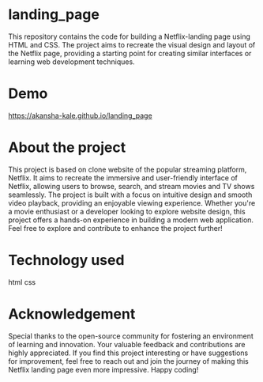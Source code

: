 # landing_page
This repository contains the code for building a Netflix-landing page  using HTML and CSS. The project aims to recreate the visual design and layout of the Netflix page, providing a starting point for creating similar interfaces or learning web development techniques.

# Demo
https://akansha-kale.github.io/landing_page

# About the project
This project is based on clone website of the popular streaming platform, Netflix. It aims to recreate the immersive and user-friendly interface of Netflix, allowing users to browse, search, and stream movies and TV shows seamlessly. The project is built with a focus on intuitive design and smooth video playback, providing an enjoyable viewing experience.
Whether you're a movie enthusiast or a developer looking to explore website design, this project offers a hands-on experience in building a modern web application.
Feel free to explore and contribute to enhance the project further!

# Technology used
html css

# Acknowledgement
Special thanks to the open-source community for fostering an environment of learning and innovation. Your valuable feedback and contributions are highly appreciated.
If you find this project interesting or have suggestions for improvement, feel free to reach out and join the journey of making this Netflix landing page even more impressive.
Happy coding!

